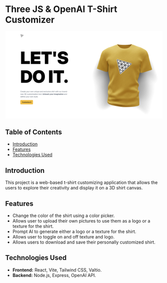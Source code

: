 # Three JS & OpenAI T-Shirt Customizer

![Homepage Image](./docs/home.png)

## Table of Contents

- [Introduction](#introduction)
- [Features](#features)
- [Technologies Used](#technologies-used)

## Introduction

This project is a web-based t-shirt customizing application that allows the users to explore their creativity and display it on a 3D shirt canvas.

## Features

- Change the color of the shirt using a color picker.
- Allows user to upload their own pictures to use them as a logo or a texture for the shirt.
- Prompt AI to generate either a logo or a texture for the shirt.
- Allows user to toggle on and off texture and logo.
- Allows users to download and save their personally customized shirt.

## Technologies Used

- **Frontend:** React, Vite, Tailwind CSS, Valtio.
- **Backend:** Node.js, Express, OpenAI API.
